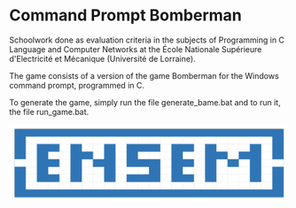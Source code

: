 # Command Prompt Bomberman

Schoolwork done as evaluation criteria in the subjects of Programming in C Language and Computer Networks at the École Nationale Supérieure d'Electricité et Mécanique (Université de Lorraine).

The game consists of a version of the game Bomberman for the Windows command prompt, programmed in C. 

To generate the game, simply run the file generate_bame.bat and to run it, the file run_game.bat.

![](ensemBomberman.png)
